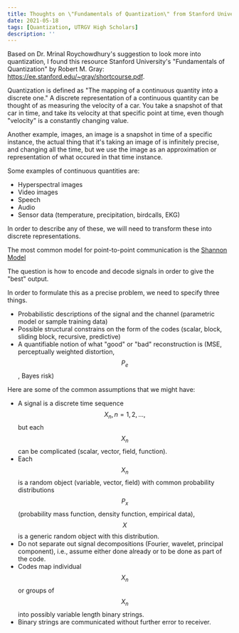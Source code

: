```yaml
---
title: Thoughts on \"Fundamentals of Quantization\" from Stanford University
date: 2021-05-18
tags: [Quantization, UTRGV High Scholars]
description: ''
---
```


Based on Dr. Mrinal Roychowdhury's suggestion to look more into quantization, I found this resource Stanford University's "Fundamentals of Quantization" by Robert M. Gray: https://ee.stanford.edu/~gray/shortcourse.pdf.

Quantization is defined as "The mapping of a continuous quantity into a discrete one." A discrete representation of a continuous quantity can be thought of as measuring the velocity of a car. You take a snapshot of that car in time, and take its velocity at that specific point at time, even though "velocity" is a constantly changing value. 

Another example, images, an image is a snapshot in time of a specific instance, the actual thing that it's taking an image of is infinitely precise, and changing all the time, but we use the image as an approximation or representation of what occured in that time instance.

Some examples of continuous quantities are:

- Hyperspectral images
- Video images
- Speech
- Audio
- Sensor data (temperature, precipitation, birdcalls, EKG)

In order to describe any of these, we will need to transform these into discrete representations.

The most common model for point-to-point communication is the [Shannon Model](/posts/shannon-model-of-a-communications-system)

The question is how to encode and decode signals in order to give the "best" output.

In order to formulate this as a precise problem, we need to specify three things.

- Probabilistic descriptions of the signal and the channel (parametric model or sample training data)
- Possible structural constrains on the form of the codes (scalar, block, sliding block, recursive, predictive)
- A quantifiable notion of what "good" or "bad" reconstruction is (MSE, perceptually weighted distortion, $$P_e$$, Bayes risk)

Here are some of the common assumptions that we might have:

- A signal is a discrete time sequence $$X_n, n=1,2,...,$$ but each $$X_n$$ can be complicated (scalar, vector, field, function).
- Each $$X_n$$ is a random object (variable, vector, field) with common probability distributions $$P_x$$ (probability mass function, density function, empirical data), $$X$$ is a generic random object with this distribution.
- Do not separate out signal decompositions (Fourier, wavelet, principal component), i.e., assume either done already or to be done as part of the code.
- Codes map individual $$X_n$$ or groups of $$X_n$$ into possibly variable length binary strings.
- Binary strings are communicated without further error to receiver.
